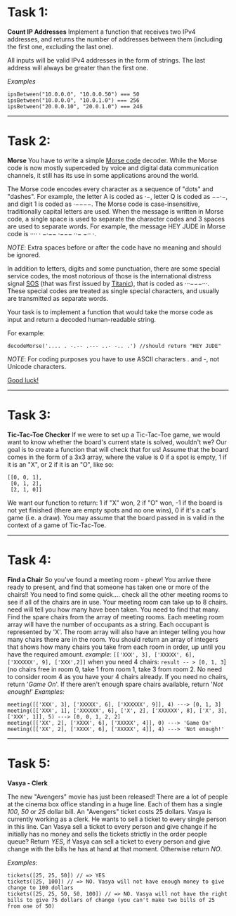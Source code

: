 

# Task 1:
**Count IP Addresses**
Implement a function that receives two IPv4 addresses, and returns the number of addresses between them (including the first one, excluding the last one).

All inputs will be valid IPv4 addresses in the form of strings. The last address will always be greater than the first one. 

*Examples*

    ipsBetween("10.0.0.0", "10.0.0.50") === 50
    ipsBetween("10.0.0.0", "10.0.1.0") === 256
    ipsBetween("20.0.0.10", "20.0.1.0") === 246

----------

# Task 2:
**Morse**
You have to write a simple [Morse code](https://en.wikipedia.org/wiki/Morse_code) decoder. While the Morse code is now mostly superceded by voice and digital data communication channels, it still has its use in some applications around the world.

The Morse code encodes every character as a sequence of "dots" and "dashes". For example, the letter A is coded as ·−, letter Q is coded as −−·−, and digit 1 is coded as ·−−−−. The Morse code is case-insensitive, traditionally capital letters are used. When the message is written in Morse code, a single space is used to separate the character codes and 3 spaces are used to separate words. For example, the message HEY JUDE in Morse code is ···· · −·−− ·−−− ··− −·· ·.

*NOTE*: Extra spaces before or after the code have no meaning and should be ignored.

In addition to letters, digits and some punctuation, there are some special service codes, the most notorious of those is the international distress signal [SOS](https://en.wikipedia.org/wiki/SOS) (that was first issued by [Titanic](https://en.wikipedia.org/wiki/RMS_Titanic)), that is coded as ···−−−···. These special codes are treated as single special characters, and usually are transmitted as separate words.

Your task is to implement a function that would take the morse code as input and return a decoded human-readable string.

For example:

    decodeMorse('.... . -.-- .--- ..- -.. .') //should return "HEY JUDE"

*NOTE*: For coding purposes you have to use ASCII characters . and -, not Unicode characters.

[Good luck!](https://gist.github.com/mohayonao/094c71af14fe4791c5dd)

__________________

# Task 3:

**Tic-Tac-Toe Checker**
If we were to set up a Tic-Tac-Toe game, we would want to know whether the board's current state is solved, wouldn't we? Our goal is to create a function that will check that for us!
Assume that the board comes in the form of a 3x3 array, where the value is 0 if a spot is empty, 1 if it is an "X", or 2 if it is an "O", like so:

    [[0, 0, 1],
     [0, 1, 2],
     [2, 1, 0]]

We want our function to return:
1 if "X" won,
2 if "O" won,
-1 if the board is not yet finished (there are empty spots and no one wins),
0 if it's a cat's game (i.e. a draw).
You may assume that the board passed in is valid in the context of a game of Tic-Tac-Toe.
____________________

# Task 4:

**Find a Chair**
So you've found a meeting room - phew! You arrive there ready to present, and find that someone has taken one or more of the chairs!! You need to find some quick.... check all the other meeting rooms to see if all of the chairs are in use.
Your meeting room can take up to 8 chairs. need will tell you how many have been taken. You need to find that many.
Find the spare chairs from the array of meeting rooms. Each meeting room array will have the number of occupants as a string. Each occupant is represented by 'X'. The room array will also have an integer telling you how many chairs there are in the room.
You should return an array of integers that shows how many chairs you take from each room in order, up until you have the required amount.
*example*: `[['XXX', 3], ['XXXXX', 6], ['XXXXXX', 9], ['XXX',2]]` when you need 4 chairs:
`result -- > [0, 1, 3`] (no chairs free in room 0, take 1 from room 1, take 3 from room 2. No need to consider room 4 as you have your 4 chairs already.
If you need no chairs, return '*Game On*'. If there aren't enough spare chairs available, return '*Not enough!*'
*Examples:*

    meeting([['XXX', 3], ['XXXXX', 6], ['XXXXXX', 9]], 4) ---> [0, 1, 3]
    meeting([['XXX', 1], ['XXXXXX', 6], ['X', 2], ['XXXXXX', 8], ['X', 3], ['XXX', 1]], 5) ---> [0, 0, 1, 2, 2]
    meeting([['XX', 2], ['XXXX', 6], ['XXXXX', 4]], 0) ---> 'Game On'
    meeting([['XX', 2], ['XXXX', 6], ['XXXXX', 4]], 4) ---> 'Not enough!'

____________________

# Task 5:

**Vasya - Clerk**

The new "Avengers" movie has just been released! There are a lot of people at the cinema box office standing in a huge line. Each of them has a single *100*, *50* or *25* dollar bill. An "Avengers" ticket costs 25 dollars.
Vasya is currently working as a clerk. He wants to sell a ticket to every single person in this line.
Can Vasya sell a ticket to every person and give change if he initially has no money and sells the tickets strictly in the order people queue?
Return *YES*, if Vasya can sell a ticket to every person and give change with the bills he has at hand at that moment. Otherwise return *NO*.

*Examples*:

    tickets([25, 25, 50]) // => YES
    tickets([25, 100]) // => NO. Vasya will not have enough money to give change to 100 dollars
    tickets([25, 25, 50, 50, 100]) // => NO. Vasya will not have the right bills to give 75 dollars of change (you can't make two bills of 25 from one of 50)
